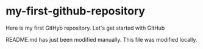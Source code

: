 # my-first-github-repository
Here is my first GitHyb repository. Let's get started with GitHub

README.md has just been modified manually. This file was modified locally.
